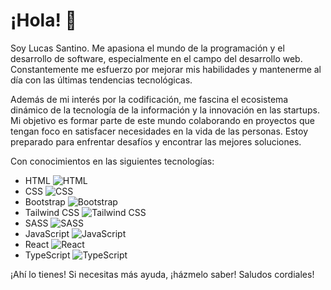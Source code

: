 # ¡Hola! 🚀

Soy Lucas Santino. Me apasiona el mundo de la programación y el desarrollo de software, especialmente en el campo del desarrollo web. Constantemente me esfuerzo por mejorar mis habilidades y mantenerme al día con las últimas tendencias tecnológicas.

Además de mi interés por la codificación, me fascina el ecosistema dinámico de la tecnología de la información y la innovación en las startups. Mi objetivo es formar parte de este mundo colaborando en proyectos que tengan foco en satisfacer necesidades en la vida de las personas. Estoy preparado para enfrentar desafíos y encontrar las mejores soluciones.

Con conocimientos en las siguientes tecnologías:

- HTML <img src="https://img.icons8.com/color/24/000000/html-5.png" alt="HTML" style="margin-right: 10px;">
- CSS <img src="https://img.icons8.com/color/24/000000/css3.png" alt="CSS" style="margin-right: 10px;">
- Bootstrap <img src="https://img.icons8.com/color/24/000000/bootstrap.png" alt="Bootstrap" style="margin-right: 10px;">
- Tailwind CSS <img src="https://img.icons8.com/color/24/000000/tailwind-css.png" alt="Tailwind CSS" style="margin-right: 10px;">
- SASS <img src="https://img.icons8.com/color/24/000000/sass.png" alt="SASS" style="margin-right: 10px;">
- JavaScript <img src="https://img.icons8.com/color/24/000000/javascript.png" alt="JavaScript" style="margin-right: 10px;">
- React <img src="https://img.icons8.com/color/24/000000/react-native.png" alt="React" style="margin-right: 10px;">
- TypeScript <img src="https://img.icons8.com/color/24/000000/typescript.png" alt="TypeScript" style="margin-right: 10px;">



¡Ahí lo tienes! Si necesitas más ayuda, ¡házmelo saber!
Saludos cordiales!  
